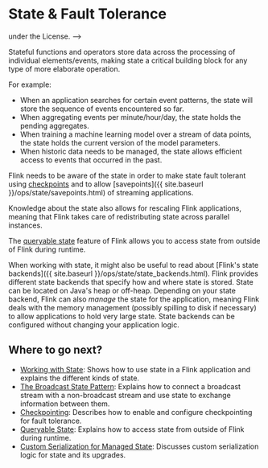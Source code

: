 
# State & Fault Tolerance
under the License.
-->

Stateful functions and operators store data across the processing of individual elements/events, making state a critical building block for
any type of more elaborate operation.

For example:

  - When an application searches for certain event patterns, the state will store the sequence of events encountered so far.
  - When aggregating events per minute/hour/day, the state holds the pending aggregates.
  - When training a machine learning model over a stream of data points, the state holds the current version of the model parameters.
  - When historic data needs to be managed, the state allows efficient access to events that occurred in the past.

Flink needs to be aware of the state in order to make state fault tolerant using [checkpoints](checkpointing.html) and to allow [savepoints]({{ site.baseurl }}/ops/state/savepoints.html) of streaming applications.

Knowledge about the state also allows for rescaling Flink applications, meaning that Flink takes care of redistributing state across parallel instances.

The [queryable state](queryable_state.html) feature of Flink allows you to access state from outside of Flink during runtime.

When working with state, it might also be useful to read about [Flink's state backends]({{ site.baseurl }}/ops/state/state_backends.html). Flink provides different state backends that specify how and where state is stored. State can be located on Java's heap or off-heap. Depending on your state backend, Flink can also *manage* the state for the application, meaning Flink deals with the memory management (possibly spilling to disk if necessary) to allow applications to hold very large state. State backends can be configured without changing your application logic.



Where to go next?
--

* [Working with State](state.html): Shows how to use state in a Flink application and explains the different kinds of state.
* [The Broadcast State Pattern](broadcast_state.html): Explains how to connect a broadcast stream with a non-broadcast stream and use state to exchange information between them. 
* [Checkpointing](checkpointing.html): Describes how to enable and configure checkpointing for fault tolerance.
* [Queryable State](queryable_state.html): Explains how to access state from outside of Flink during runtime.
* [Custom Serialization for Managed State](custom_serialization.html): Discusses custom serialization logic for state and its upgrades.


